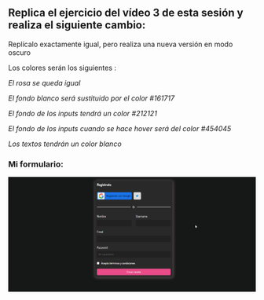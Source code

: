 ## Replica el ejercicio del vídeo 3 de esta sesión y realiza el siguiente cambio:

Replícalo exactamente igual, pero realiza una nueva versión en modo oscuro

Los colores serán los siguientes :

*El rosa se queda igual*

*El fondo blanco será sustituido por el color #161717*

*El fondo de los inputs tendrá un color #212121*

*El fondo de los inputs cuando se hace hover será del color #454045*

*Los textos tendrán un color blanco*


### Mi formulario:
![Mi formulario](./img/formulario-darkmode.png)
